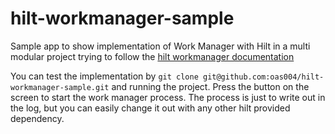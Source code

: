 # hilt-workmanager-sample
Sample app to show implementation of Work Manager with Hilt in a multi modular project trying to follow the [hilt workmanager documentation](https://developer.android.com/training/dependency-injection/hilt-jetpack)

You can test the implementation by  `git clone git@github.com:oas004/hilt-workmanager-sample.git` and running the project. Press the button on the screen to start the work manager 
process. The process is just to write out in the log, but you can easily change it out with any other hilt provided dependency. 
